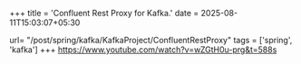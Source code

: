 +++
title = 'Confluent Rest Proxy for Kafka.'
date = 2025-08-11T15:03:07+05:30

url= "/post/spring/kafka/KafkaProject/ConfluentRestProxy"
tags = ['spring', 'kafka']
+++
https://www.youtube.com/watch?v=wZGtH0u-prg&t=588s